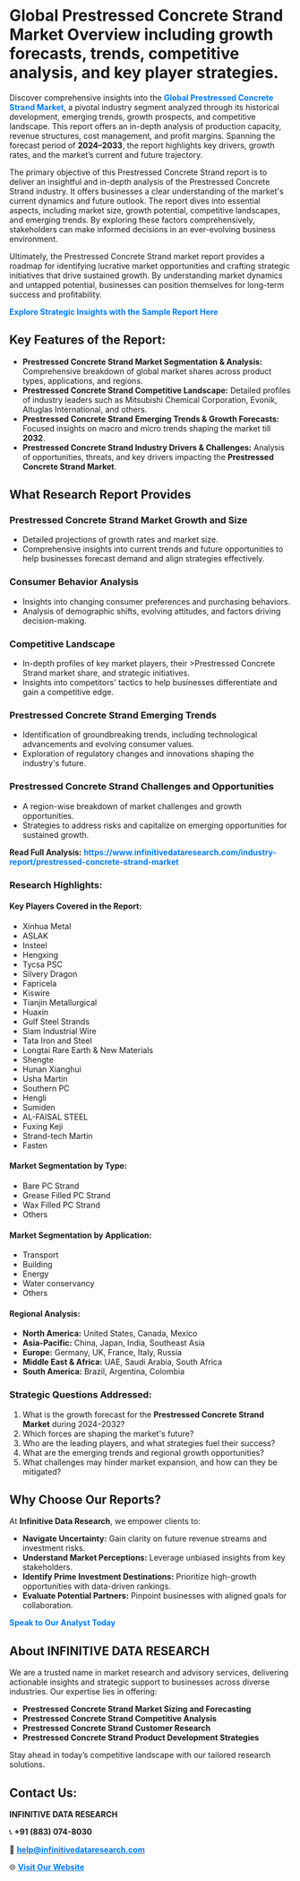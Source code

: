 <h1>Global Prestressed Concrete Strand Market Overview including growth forecasts, trends, competitive analysis, and key player strategies.</h1>
<p>
Discover comprehensive insights into the 
<a href="https://www.infinitivedataresearch.com/industry-report/prestressed-concrete-strand-market" rel="dofollow" style="color: #007BFF; text-decoration: none;"><strong>Global Prestressed Concrete Strand Market</strong></a>, a pivotal industry segment analyzed through its historical development, emerging trends, growth prospects, and competitive landscape. This report offers an in-depth analysis of production capacity, revenue structures, cost management, and profit margins. Spanning the forecast period of <strong>2024–2033</strong>, the report highlights key drivers, growth rates, and the market’s current and future trajectory.
</p>
<p>
The primary objective of this Prestressed Concrete Strand report is to deliver an insightful and in-depth analysis of the Prestressed Concrete Strand industry. It offers businesses a clear understanding of the market's current dynamics and future outlook. The report dives into essential aspects, including market size, growth potential, competitive landscapes, and emerging trends. By exploring these factors comprehensively, stakeholders can make informed decisions in an ever-evolving business environment.
</p>
<p>
Ultimately, the Prestressed Concrete Strand market report provides a roadmap for identifying lucrative market opportunities and crafting strategic initiatives that drive sustained growth. By understanding market dynamics and untapped potential, businesses can position themselves for long-term success and profitability.
</p>
<p>
<a href="https://www.infinitivedataresearch.com/request-sample/reportId=106790" style="color: #007BFF; text-decoration: none;"><strong>Explore Strategic Insights with the Sample Report Here</strong></a>
</p>

<h2>Key Features of the Report:</h2>
<ul>
<li><strong>Prestressed Concrete Strand Market Segmentation & Analysis:</strong> Comprehensive breakdown of global market shares across product types, applications, and regions.</li>
<li><strong>Prestressed Concrete Strand Competitive Landscape:</strong> Detailed profiles of industry leaders such as Mitsubishi Chemical Corporation, Evonik, Altuglas International, and others.</li>
<li><strong>Prestressed Concrete Strand Emerging Trends & Growth Forecasts:</strong> Focused insights on macro and micro trends shaping the market till <strong>2032</strong>.</li>
<li><strong>Prestressed Concrete Strand Industry Drivers & Challenges:</strong> Analysis of opportunities, threats, and key drivers impacting the <strong>Prestressed Concrete Strand Market</strong>.</li>
</ul>

<h2>What Research Report Provides</h2>
<h3>Prestressed Concrete Strand Market Growth and Size</h3>
<ul>
<li>Detailed projections of growth rates and market size.</li>
<li>Comprehensive insights into current trends and future opportunities to help businesses forecast demand and align strategies effectively.</li>
</ul>

<h3>Consumer Behavior Analysis</h3>
<ul>
<li>Insights into changing consumer preferences and purchasing behaviors.</li>
<li>Analysis of demographic shifts, evolving attitudes, and factors driving decision-making.</li>
</ul>

<h3>Competitive Landscape</h3>
<ul>
<li>In-depth profiles of key market players, their >Prestressed Concrete Strand market share, and strategic initiatives.</li>
<li>Insights into competitors' tactics to help businesses differentiate and gain a competitive edge.</li>
</ul>

<h3>Prestressed Concrete Strand Emerging Trends</h3>
<ul>
<li>Identification of groundbreaking trends, including technological advancements and evolving consumer values.</li>
<li>Exploration of regulatory changes and innovations shaping the industry's future.</li>
</ul>

<h3>Prestressed Concrete Strand Challenges and Opportunities</h3>
<ul>
<li>A region-wise breakdown of market challenges and growth opportunities.</li>
<li>Strategies to address risks and capitalize on emerging opportunities for sustained growth.</li>
</ul>
<p><strong>Read Full Analysis:</strong> <a href="https://www.infinitivedataresearch.com/industry-report/prestressed-concrete-strand-market" rel="dofollow" style="color: #007BFF; text-decoration: none;"><strong>https://www.infinitivedataresearch.com/industry-report/prestressed-concrete-strand-market</strong></a></p>
<h3>Research Highlights:</h3>
<h4>Key Players Covered in the Report:</h4>
<ul><li>Xinhua Metal</li><li>ASLAK</li><li>Insteel</li><li>Hengxing</li><li>Tycsa PSC</li><li>Silvery Dragon</li><li>Fapricela</li><li>Kiswire</li><li>Tianjin Metallurgical</li><li>Huaxin</li><li>Gulf Steel Strands</li><li>Siam Industrial Wire</li><li>Tata Iron and Steel</li><li>Longtai Rare Earth &amp; New Materials</li><li>Shengte</li><li>Hunan Xianghui</li><li>Usha Martin</li><li>Southern PC</li><li>Hengli</li><li>Sumiden</li><li>AL-FAISAL STEEL</li><li>Fuxing Keji</li><li>Strand-tech Martin</li><li>Fasten</li></ul>
<h4>Market Segmentation by Type:</h4>
<ul><li>Bare PC Strand</li><li>Grease Filled PC Strand</li><li>Wax Filled PC Strand</li><li>Others</li></ul>
<h4>Market Segmentation by Application:</h4>
<ul><li>Transport</li><li>Building</li><li>Energy</li><li>Water conservancy</li><li>Others</li></ul>

<h4>Regional Analysis:</h4>
<ul>
<li><strong>North America:</strong> United States, Canada, Mexico</li>
<li><strong>Asia-Pacific:</strong> China, Japan, India, Southeast Asia</li>
<li><strong>Europe:</strong> Germany, UK, France, Italy, Russia</li>
<li><strong>Middle East & Africa:</strong> UAE, Saudi Arabia, South Africa</li>
<li><strong>South America:</strong> Brazil, Argentina, Colombia</li>
</ul>

<h3>Strategic Questions Addressed:</h3>
<ol>
<li>What is the growth forecast for the <strong>Prestressed Concrete Strand Market</strong> during 2024–2032?</li>
<li>Which forces are shaping the market's future?</li>
<li>Who are the leading players, and what strategies fuel their success?</li>
<li>What are the emerging trends and regional growth opportunities?</li>
<li>What challenges may hinder market expansion, and how can they be mitigated?</li>
</ol>

<h2>Why Choose Our Reports?</h2>
<p>At <strong>Infinitive Data Research</strong>, we empower clients to:</p>
<ul>
<li><strong>Navigate Uncertainty:</strong> Gain clarity on future revenue streams and investment risks.</li>
<li><strong>Understand Market Perceptions:</strong> Leverage unbiased insights from key stakeholders.</li>
<li><strong>Identify Prime Investment Destinations:</strong> Prioritize high-growth opportunities with data-driven rankings.</li>
<li><strong>Evaluate Potential Partners:</strong> Pinpoint businesses with aligned goals for collaboration.</li>
</ul>
<p><a href="https://www.infinitivedataresearch.com/industry-report/prestressed-concrete-strand-market" rel="dofollow" style="color: #007BFF; text-decoration: none;"><strong>Speak to Our Analyst Today</strong></a></p>

<h2>About INFINITIVE DATA RESEARCH</h2>
<p>We are a trusted name in market research and advisory services, delivering actionable insights and strategic support to businesses across diverse industries. Our expertise lies in offering:</p>
<ul>
<li><strong>Prestressed Concrete Strand Market Sizing and Forecasting</strong></li>
<li><strong>Prestressed Concrete Strand Competitive Analysis</strong></li>
<li><strong>Prestressed Concrete Strand Customer Research</strong></li>
<li><strong>Prestressed Concrete Strand Product Development Strategies</strong></li>
</ul>
<p>Stay ahead in today’s competitive landscape with our tailored research solutions.</p>

<h2>Contact Us:</h2>
<p><strong>INFINITIVE DATA RESEARCH</strong></p>
<p>📞 <strong>+91 (883) 074-8030</strong></p>
<p>📧 <strong><a href="mailto:help@infinitivedataresearch.com" style="color: #007BFF;">help@infinitivedataresearch.com</a></strong></p>
<p>🌐 <strong><a href="https://www.infinitivedataresearch.com" rel="dofollow" style="color: #007BFF;">Visit Our Website</a></strong></p>